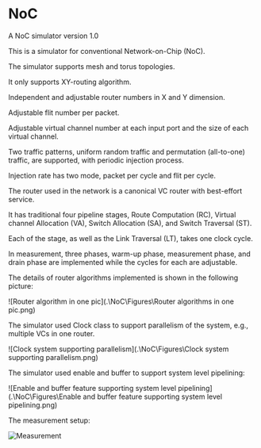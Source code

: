 # NoC
A NoC simulator version 1.0

This is a simulator for conventional Network-on-Chip (NoC).

The simulator supports mesh and torus topologies.

It only supports XY-routing algorithm.

Independent and adjustable router numbers in X and Y dimension.

Adjustable flit number per packet.

Adjustable virtual channel number at each input port and the size of each virtual channel.

Two traffic patterns, uniform random traffic and permutation (all-to-one) traffic, are supported, with periodic injection process.

Injection rate has two mode, packet per cycle and flit per cycle.

The router used in the network is a canonical VC router with best-effort service.

It has traditional four pipeline stages, Route Computation (RC), Virtual channel Allocation (VA), Switch Allocation (SA), and Switch Traversal (ST).

Each of the stage, as well as the Link Traversal (LT), takes one clock cycle.

In measurement, three phases, warm-up phase, measurement phase, and drain phase are implemented while the cycles for each are adjustable.

The details of router algorithms implemented is shown in the following picture:

![Router algorithm in one pic](.\\NoC\\Figures\\Router algorithms in one pic.png)

The simulator used Clock class to support parallelism of the system, e.g., multiple VCs in one router.

![Clock system supporting parallelism](.\\NoC\\Figures\\Clock system supporting parallelism.png)

The simulator used enable and buffer to support system level pipelining:

![Enable and buffer feature supporting system level pipelining](.\\NoC\\Figures\\Enable and buffer feature supporting system level pipelining.png)

The measurement setup:

![Measurement](.\\NoC\\Figures\\Measurement.png)
